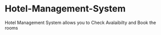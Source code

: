 # Hotel-Management-System
Hotel Management System allows you to Check Avalaibilty and Book the rooms
